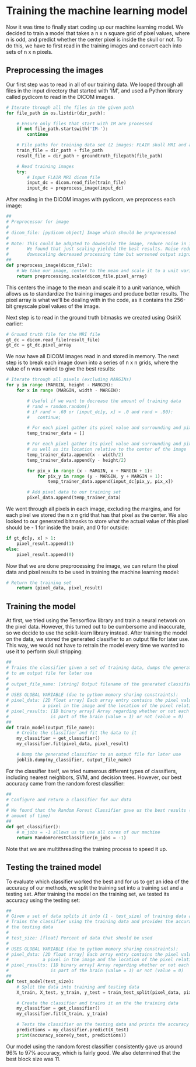 # Training the machine learning model

Now it was time to finally start coding up our machine learning model. We decided to train a model that
takes a n x n square grid of pixel values, where n is odd, and predict whether the center pixel is 
inside the skull or not. To do this, we have to first read in the training images and convert each 
into sets of n x n pixels.

## Preprocessing the images

Our first step was to read in all of our training data. We looped through all files
in the input directory that started with 'IM', and used a Python library called
pydicom to read in the DICOM images.

```python
# Iterate through all the files in the given path
for file_path in os.listdir(dir_path):

    # Ensure only files that start with IM are processed
    if not file_path.startswith('IM-'):
        continue

    # File paths for training data set (2 images: FLAIR skull MRI and associate bitmask)
    train_file = dir_path + file_path
    result_file = dir_path + groundtruth_filepath(file_path)

    # Read training images
    try:
        # Input FLAIR MRI dicom file
        input_dc = dicom.read_file(train_file)
        input_dc = preprocess_image(input_dc)
```

After reading in the DICOM images with pydicom, we preprocess each image:

```python
##
# Preprocessor for image
#
# dicom_file: [pydicom object] Image which should be preprocessed
#
# Note: This could be adapted to downscale the image, reduce noise in it, etc
#       We found that just scaling yielded the best results. Noise reduction and
#       downscaling decreased processing time but worsened output significantly
##
def preprocess_image(dicom_file):
	# We take our image, center to the mean and scale it to a unit variance
	return preprocessing.scale(dicom_file.pixel_array)
```

This centers the image to the mean and scale it to a unit variance, which allows
us to standardize the training images and produce better results. The pixel array
is what we'll be dealing with in the code, as it contains the 256-bit greyscale
pixel values of the image.

Next step is to read in the ground truth bitmasks we created using OsiriX earlier:

```python
# Ground truth file for the MRI file
gt_dc = dicom.read_file(result_file)
gt_dc = gt_dc.pixel_array
```

We now have all DICOM images read in and stored in memory. The next step is to break
each image down into a series of n x n grids, where the value of n was varied to give
the best results:

```python
# Iterate through all pixels (excluding MARGINs)
for y in range (MARGIN, height - MARGIN):
    for x in range (MARGIN, width - MARGIN):

        # Useful if we want to decrease the amount of training data
        # rand = random.random()
        # if rand < .60 or (input_dc[y, x] < .0 and rand < .80):
        # 	continue;

        # For each pixel gather its pixel value and surrounding and pixel values
        temp_trainer_data = []

        # For each pixel gather its pixel value and surrounding and pixel values
        # as well as its location relative to the center of the image
        temp_trainer_data.append(x - width/2)
        temp_trainer_data.append(y - height/2)

        for pix_x in range (x - MARGIN, x + MARGIN + 1):
            for pix_y in range (y - MARGIN, y + MARGIN + 1):
                temp_trainer_data.append(input_dc[pix_y, pix_x])

        # Add pixel data to our training set
        pixel_data.append(temp_trainer_data)
```

We went through all pixels in each image, excluding the margins, and for each pixel
we stored the n x n grid that has that pixel as the center. We also looked to our
generated bitmasks to store what the actual value of this pixel should be - 1 for
inside the brain, and 0 for outside:

```python
if gt_dc[y, x] > 1:
    pixel_result.append(1)
else:
    pixel_result.append(0)
```

Now that we are done preprocessing the image, we can return the pixel data and 
pixel results to be used in training the machine learning model:

```python
# Return the training set
	return (pixel_data, pixel_result)
```

## Training the model

At first, we tried using the Tensorflow library and train a neural network on the
pixel data. However, this turned out to be cumbersome and inaccurate, so we decide
to use the scikit-learn library instead. After training the model on the data,
we stored the generated classifier to an output file for later use. This way, we
would not have to retrain the model every time we wanted to use it to perform skull
stripping:

```python
##
# Trains the classifier given a set of training data, dumps the generated classifier
# to an output file for later use
#
# output_file_name: [string] Output filename of the generated classifier
#
# USES GLOBAL VARIABLE (due to python memory sharing constraints):
# pixel_data: [2D float array] Each array entry contains the pixel values (BLOCK_SIZE^2) that surround
#             a pixel in the image and the location of the pixel relative to the center of the image
# pixel_results: [1D binary array] Array regarding whether or not each pixel entry from pixel_data array
#                is part of the brain (value = 1) or not (value = 0)
##
def train_model(output_file_name):
	# Create the classifier and fit the data to it
	my_classifier = get_classifier()
	my_classifier.fit(pixel_data, pixel_result)

	# Dump the generated classifier to an output file for later use
	joblib.dump(my_classifier, output_file_name)
```

For the classifier itself, we tried numerous different types of classifiers,
including nearest neighbors, SVM, and decision trees. However, our best accuracy
came from the random forest classifier:

```python
##
# Configure and return a classifier for our data
#
# We found that the Random Forest Classifier gave us the best results (in a reasonable
# amount of time)
##
def get_classifier():
	# n_jobs = -1 allows us to use all cores of our machine
	return RandomForestClassifier(n_jobs = -1)
```

Note that we are multithreading the training process to speed it up.

## Testing the trained model

To evaluate which classifier worked the best and for us to get an idea of the
accuracy of our methods, we split the training set into a training set and a
testing set. After training the model on the training set, we tested its accuracy
using the testing set:

```python
##
# Given a set of data splits it into (1 - test_size) of training data and test_size of testing data.
# Trains the classifier using the training data and provides the accuracy of the classifier using
# the testing data
#
# test_size: [float] Percent of data that should be used
#
# USES GLOBAL VARIABLE (due to python memory sharing constraints):
# pixel_data: [2D float array] Each array entry contains the pixel values (BLOCK_SIZE^2) that surround
#             a pixel in the image and the location of the pixel relative to the center of the image
# pixel_results: [1D binary array] Array regarding whether or not each pixel entry from pixel_data array
#                is part of the brain (value = 1) or not (value = 0)
##
def test_model(test_size):
	# Split the data into training and testing data
	X_train, X_test, y_train, y_test = train_test_split(pixel_data, pixel_result, test_size=test_size)

	# Create the classifier and trains it on the the training data
	my_classifier = get_classifier()
	my_classifier.fit(X_train, y_train)

	# Tests the classifier on the testing data and prints the accuracy results
	predictions = my_classifier.predict(X_test)
	print(accuracy_score(y_test, predictions))
```

Our model using the random forest classifier consistently gave us around 96% to 97%
accuracy, which is fairly good. We also determined that the best block size was 11.
